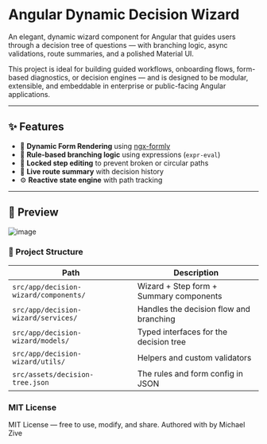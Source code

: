 # Angular Dynamic Decision Wizard

An elegant, dynamic wizard component for Angular that guides users through a decision tree of questions — with branching logic, async validations, route summaries, and a polished Material UI.

This project is ideal for building guided workflows, onboarding flows, form-based diagnostics, or decision engines — and is designed to be modular, extensible, and embeddable in enterprise or public-facing Angular applications.

---

## ✨ Features

- 🔄 **Dynamic Form Rendering** using [ngx-formly](https://formly.dev)
- 🔀 **Rule-based branching logic** using expressions (`expr-eval`)
- 🔐 **Locked step editing** to prevent broken or circular paths
- 🧭 **Live route summary** with decision history
- ⚙️ **Reactive state engine** with path tracking

---

## 📸 Preview

![image](https://github.com/user-attachments/assets/15ae8484-1bfd-4d39-ba98-5d67679ac622)

### 📁 Project Structure

| Path | Description |
|------|-------------|
| `src/app/decision-wizard/components/` | Wizard + Step form + Summary components |
| `src/app/decision-wizard/services/` | Handles the decision flow and branching |
| `src/app/decision-wizard/models/` | Typed interfaces for the decision tree |
| `src/app/decision-wizard/utils/` | Helpers and custom validators |
| `src/assets/decision-tree.json` | The rules and form config in JSON |


### MIT License

MIT License — free to use, modify, and share.
Authored with by Michael Zive
